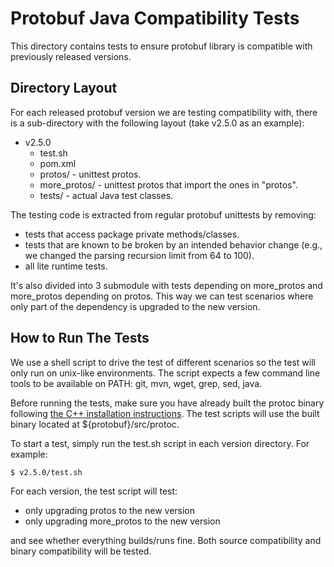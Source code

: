 # Protobuf Java Compatibility Tests

This directory contains tests to ensure protobuf library is compatible with
previously released versions.

## Directory Layout

For each released protobuf version we are testing compatibility with, there
is a sub-directory with the following layout (take v2.5.0 as an example):

  * v2.5.0
    * test.sh
    * pom.xml
    * protos/ - unittest protos.
    * more_protos/ - unittest protos that import the ones in "protos".
    * tests/ - actual Java test classes.

The testing code is extracted from regular protobuf unittests by removing:

  * tests that access package private methods/classes.
  * tests that are known to be broken by an intended behavior change (e.g., we
    changed the parsing recursion limit from 64 to 100).
  * all lite runtime tests.

It's also divided into 3 submodule with tests depending on more_protos and
more_protos depending on protos. This way we can test scenarios where only part
of the dependency is upgraded to the new version.

## How to Run The Tests

We use a shell script to drive the test of different scenarios so the test
will only run on unix-like environments. The script expects a few command
line tools to be available on PATH: git, mvn, wget, grep, sed, java.

Before running the tests, make sure you have already built the protoc binary
following [the C++ installation instructions](../../src/README.md). The test
scripts will use the built binary located at ${protobuf}/src/protoc.

To start a test, simply run the test.sh script in each version directory. For
example:

    $ v2.5.0/test.sh

For each version, the test script will test:

  * only upgrading protos to the new version
  * only upgrading more_protos to the new version

and see whether everything builds/runs fine. Both source compatibility and
binary compatibility will be tested.
